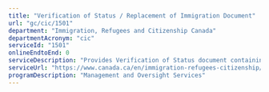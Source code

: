 ```yaml
---
title: "Verification of Status / Replacement of Immigration Document"
url: "gc/cic/1501"
department: "Immigration, Refugees and Citizenship Canada"
departmentAcronym: "cic"
serviceId: "1501"
onlineEndtoEnd: 0
serviceDescription: "Provides Verification of Status document containing  information that appeared on the  original Record of Landing, Confirmation of Permanent Residence, Work Permit, Study Permit or other immigration documents."
serviceUrl: "https://www.canada.ca/en/immigration-refugees-citizenship/services/application/application-forms-guides/application-verification-status-replacement-immigration-document.html"
programDescription: "Management and Oversight Services"
---
```

